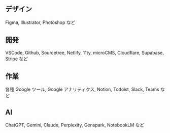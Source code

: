 ## デザイン

Figma, Illustrator, Photoshop など

## 開発

VSCode, Github, Sourcetree, Netlify, 11ty, microCMS, Cloudflare, Supabase, Stripe など

## 作業

各種 Google ツール, Google アナリティクス, Notion, Todoist, Slack, Teams など

## AI

ChatGPT, Gemini, Claude, Perplexity, Genspark, NotebookLM など
